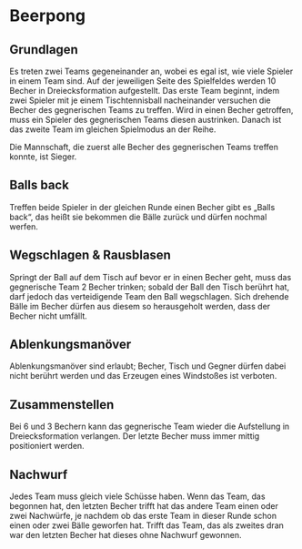 # Beerpong

## Grundlagen

Es treten zwei Teams gegeneinander an, wobei es egal ist, wie viele Spieler in einem Team sind.
Auf der jeweiligen Seite des Spielfeldes werden 10 Becher in Dreiecksformation aufgestellt.
Das erste Team beginnt, indem zwei Spieler mit je einem Tischtennisball nacheinander versuchen die Becher des gegnerischen Teams zu treffen.
Wird in einen Becher getroffen, muss ein Spieler des gegnerischen Teams diesen austrinken. Danach ist das zweite Team im gleichen Spielmodus an der Reihe.

Die Mannschaft, die zuerst alle Becher des gegnerischen Teams treffen konnte, ist Sieger.

## Balls back

Treffen beide Spieler in der gleichen Runde einen Becher gibt es „Balls back“, das heißt sie bekommen die Bälle zurück und dürfen nochmal werfen.

## Wegschlagen & Rausblasen

Springt der Ball auf dem Tisch auf bevor er in einen Becher geht, muss das gegnerische Team 2 Becher trinken; sobald der Ball den Tisch berührt hat, darf jedoch das verteidigende Team den Ball wegschlagen.
Sich drehende Bälle im Becher dürfen aus diesem so herausgeholt werden, dass der Becher nicht umfällt.

## Ablenkungsmanöver

Ablenkungsmanöver sind erlaubt; Becher, Tisch und Gegner dürfen dabei nicht berührt werden und das Erzeugen eines Windstoßes ist verboten.

## Zusammenstellen

Bei 6 und 3 Bechern kann das gegnerische Team wieder die Aufstellung in Dreiecksformation verlangen. Der letzte Becher muss immer mittig positioniert werden.

## Nachwurf

Jedes Team muss gleich viele Schüsse haben. Wenn das Team, das begonnen hat, den letzten Becher trifft hat das andere Team einen oder zwei Nachwürfe, je nachdem ob das erste Team in dieser Runde schon einen oder zwei Bälle geworfen hat.
Trifft das Team, das als zweites dran war den letzten Becher hat dieses ohne Nachwurf gewonnen.
